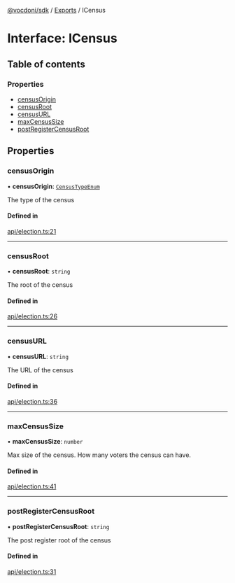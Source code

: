 [@vocdoni/sdk](/sdk) / [Exports](../modules.md) / ICensus

# Interface: ICensus

## Table of contents

### Properties

- [censusOrigin](ICensus.md#censusorigin)
- [censusRoot](ICensus.md#censusroot)
- [censusURL](ICensus.md#censusurl)
- [maxCensusSize](ICensus.md#maxcensussize)
- [postRegisterCensusRoot](ICensus.md#postregistercensusroot)

## Properties

### censusOrigin

• **censusOrigin**: [`CensusTypeEnum`](../enums/CensusTypeEnum.md)

The type of the census

#### Defined in

[api/election.ts:21](https://github.com/vocdoni/vocdoni-sdk/blob/0a4464c/src/api/election.ts#L21)

___

### censusRoot

• **censusRoot**: `string`

The root of the census

#### Defined in

[api/election.ts:26](https://github.com/vocdoni/vocdoni-sdk/blob/0a4464c/src/api/election.ts#L26)

___

### censusURL

• **censusURL**: `string`

The URL of the census

#### Defined in

[api/election.ts:36](https://github.com/vocdoni/vocdoni-sdk/blob/0a4464c/src/api/election.ts#L36)

___

### maxCensusSize

• **maxCensusSize**: `number`

Max size of the census. How many voters the census can have.

#### Defined in

[api/election.ts:41](https://github.com/vocdoni/vocdoni-sdk/blob/0a4464c/src/api/election.ts#L41)

___

### postRegisterCensusRoot

• **postRegisterCensusRoot**: `string`

The post register root of the census

#### Defined in

[api/election.ts:31](https://github.com/vocdoni/vocdoni-sdk/blob/0a4464c/src/api/election.ts#L31)
